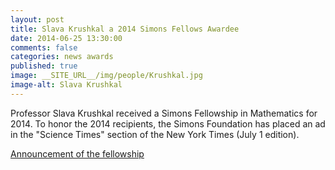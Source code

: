 ```yaml
---
layout: post
title: Slava Krushkal a 2014 Simons Fellows Awardee
date: 2014-06-25 13:30:00
comments: false
categories: news awards
published: true
image: __SITE_URL__/img/people/Krushkal.jpg
image-alt: Slava Krushkal
---
```


Professor Slava Krushkal received a Simons Fellowship in Mathematics for 2014. To honor the 2014 recipients, the Simons Foundation has placed an ad in the "Science Times" section of the New York Times (July 1 edition).

[Announcement of the fellowship](https://www.simonsfoundation.org/funding/funding-opportunities/mathematics-physical-sciences/simons-fellow-program/simons-fellows-awardees-mathematics/2014-simons-fellows-awardees-mathematics/)
